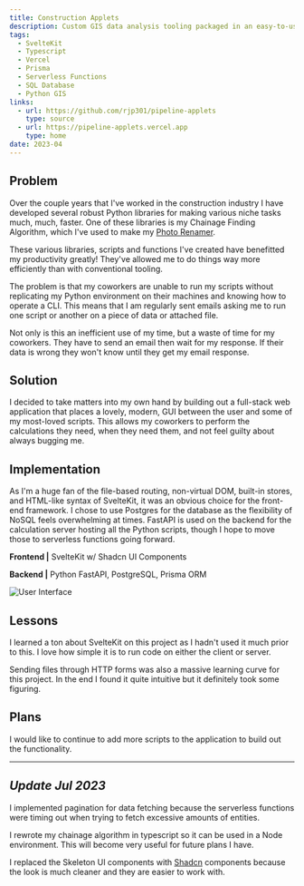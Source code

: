 ```yaml
---
title: Construction Applets
description: Custom GIS data analysis tooling packaged in an easy-to-use web application
tags:
  - SvelteKit
  - Typescript
  - Vercel
  - Prisma
  - Serverless Functions
  - SQL Database
  - Python GIS
links:
  - url: https://github.com/rjp301/pipeline-applets
    type: source
  - url: https://pipeline-applets.vercel.app
    type: home
date: 2023-04
---
```


## Problem

Over the couple years that I've worked in the construction industry I have developed several robust Python libraries for making various niche tasks much, much, faster. One of these libraries is my Chainage Finding Algorithm, which I've used to make my [Photo Renamer](https://rileypaul.ca/projects/chainage-photo-renamer/).

These various libraries, scripts and functions I've created have benefitted my productivity greatly! They've allowed me to do things way more efficiently than with conventional tooling.

The problem is that my coworkers are unable to run my scripts without replicating my Python environment on their machines and knowing how to operate a CLI. This means that I am regularly sent emails asking me to run one script or another on a piece of data or attached file.

Not only is this an inefficient use of my time, but a waste of time for my coworkers. They have to send an email then wait for my response. If their data is wrong they won't know until they get my email response.

## Solution

I decided to take matters into my own hand by building out a full-stack web application that places a lovely, modern, GUI between the user and some of my most-loved scripts. This allows my coworkers to perform the calculations they need, when they need them, and not feel guilty about always bugging me.

## Implementation

As I'm a huge fan of the file-based routing, non-virtual DOM, built-in stores, and HTML-like syntax of SvelteKit, it was an obvious choice for the front-end framework. I chose to use Postgres for the database as the flexibility of NoSQL feels overwhelming at times. FastAPI is used on the backend for the calculation server hosting all the Python scripts, though I hope to move those to serverless functions going forward.

**Frontend |** SvelteKit w/ Shadcn UI Components

**Backend |** Python FastAPI, PostgreSQL, Prisma ORM

![User Interface](/images/contruction_applets.png)

## Lessons

I learned a ton about SvelteKit on this project as I hadn't used it much prior to this. I love how simple it is to run code on either the client or server.

Sending files through HTTP forms was also a massive learning curve for this project. In the end I found it quite intuitive but it definitely took some figuring.

## Plans

I would like to continue to add more scripts to the application to build out the functionality.

---

## _Update Jul 2023_

I implemented pagination for data fetching because the serverless functions were timing out when trying to fetch excessive amounts of entities.

I rewrote my chainage algorithm in typescript so it can be used in a Node environment. This will become very useful for future plans I have.

I replaced the Skeleton UI components with [Shadcn](https://www.shadcn-svelte.com) components because the look is much cleaner and they are easier to work with.
